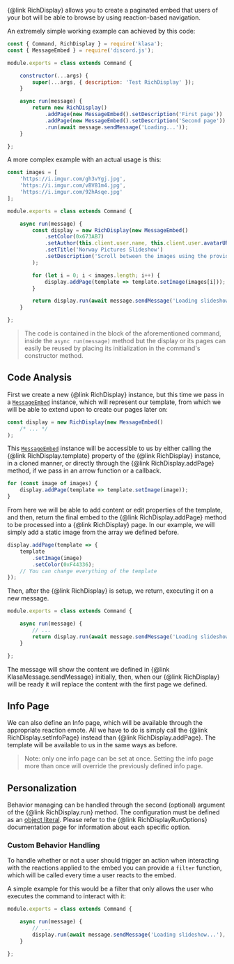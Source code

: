 {@link RichDisplay} allows you to create a paginated embed that users of your bot will be able to browse by using reaction-based navigation.

An extremely simple working example can achieved by this code:

```javascript
const { Command, RichDisplay } = require('klasa');
const { MessageEmbed } = require('discord.js');

module.exports = class extends Command {

	constructor(...args) {
		super(...args, { description: 'Test RichDisplay' });
	}

	async run(message) {
		return new RichDisplay()
			.addPage(new MessageEmbed().setDescription('First page'))
			.addPage(new MessageEmbed().setDescription('Second page'))
			.run(await message.sendMessage('Loading...'));
	}

};
```

A more complex example with an actual usage is this:

```javascript
const images = [
	'https://i.imgur.com/gh3vYgj.jpg',
	'https://i.imgur.com/vBV81m4.jpg',
	'https://i.imgur.com/92hAsqe.jpg'
];

module.exports = class extends Command {

	async run(message) {
		const display = new RichDisplay(new MessageEmbed()
			.setColor(0x673AB7)
			.setAuthor(this.client.user.name, this.client.user.avatarURL())
			.setTitle('Norway Pictures Slideshow')
			.setDescription('Scroll between the images using the provided reaction emotes.')
		);

		for (let i = 0; i < images.length; i++) {
			display.addPage(template => template.setImage(images[i]));
		}

		return display.run(await message.sendMessage('Loading slideshow...'));
	}

};
```

> The code is contained in the block of the aforementioned command, inside the `async run(message)` method but the display or its pages can easily be reused by placing its initialization in the command's constructor method.

## Code Analysis

First we create a new {@link RichDisplay} instance, but this time we pass in a [`MessageEmbed`](https://discord.js.org/#/docs/main/master/class/MessageEmbed) instance, which will represent our template, from which we will be able to extend upon to create our pages later on:

```javascript
const display = new RichDisplay(new MessageEmbed()
	/* ... */
);
```

This [`MessageEmbed`](https://discord.js.org/#/docs/main/master/class/MessageEmbed) instance will be accessible to us by either calling the {@link RichDisplay.template} property of the {@link RichDisplay} instance, in a cloned manner, or directly through the {@link RichDisplay.addPage} method, if we pass in an arrow function or a callback.

```javascript
for (const image of images) {
	display.addPage(template => template.setImage(image));
}
```

From here we will be able to add content or edit properties of the template, and then, return the final embed to the {@link RichDisplay.addPage} method to be processed into a {@link RichDisplay} page.
In our example, we will simply add a static image from the array we defined before.

```javascript
display.addPage(template => {
	template
		.setImage(image)
		.setColor(0xF44336);
	// You can change everything of the template
});
```

Then, after the {@link RichDisplay} is setup, we return, executing it on a new message.

```javascript
module.exports = class extends Command {

	async run(message) {
		// ...
		return display.run(await message.sendMessage('Loading slideshow...'));
	}

};
```

The message will show the content we defined in {@link KlasaMessage.sendMessage} initially, then, when our {@link RichDisplay} will be ready it will replace the content with the first page we defined.

## Info Page

We can also define an Info page, which will be available through the appropriate reaction emote.
All we have to do is simply call the {@link RichDisplay.setInfoPage} instead than {@link RichDisplay.addPage}. The template will be available to us in the same ways as before.

> Note: only one info page can be set at once. Setting the info page more than once will override the previously defined info page.

## Personalization

Behavior managing can be handled through the second (optional) argument of the {@link RichDisplay.run} method.
The configuration must be defined as an [object literal](https://developer.mozilla.org/en-US/docs/Web/JavaScript/Reference/Operators/Object_initializer).
Please refer to the {@link RichDisplayRunOptions} documentation page for information about each specific option.

### Custom Behavior Handling

To handle whether or not a user should trigger an action when interacting with the reactions applied to the embed you can provide a `filter` function, which will be called every time a user reacts to the embed.

A simple example for this would be a filter that only allows the user who executes the command to interact with it:

```javascript
module.exports = class extends Command {

	async run(message) {
		// ...
		display.run(await message.sendMessage('Loading slideshow...'), { filter: (reaction, user) => user === message.author });
	}

};
```
